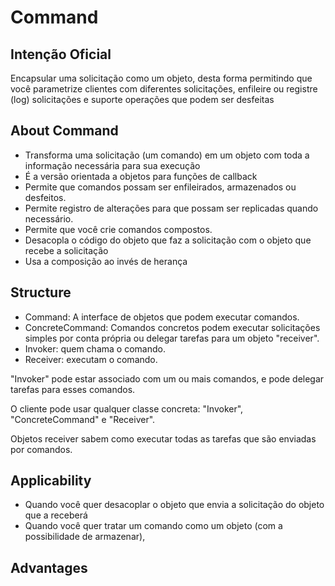 # Command

## Intenção Oficial

Encapsular uma solicitação como um objeto, desta forma permitindo que você parametrize clientes com diferentes solicitações, enfileire ou registre (log) solicitações e suporte operações que podem ser desfeitas

## About Command

- Transforma uma solicitação (um comando) em um objeto com toda a informação necessária para sua execução
- É a versão orientada a objetos para funções de callback
- Permite que comandos possam ser enfileirados, armazenados ou desfeitos.
- Permite registro de alterações para que possam ser replicadas quando necessário.
- Permite que você crie comandos compostos.
- Desacopla o código do objeto que faz a solicitação com o objeto que recebe a solicitação
- Usa a composição ao invés de herança

## Structure

- Command: A interface de objetos que podem executar comandos.
- ConcreteCommand: Comandos concretos podem executar solicitações simples por conta própria ou delegar tarefas para um objeto "receiver".
- Invoker: quem chama o comando.
- Receiver: executam o comando.

"Invoker" pode estar associado com um ou mais comandos, e pode delegar tarefas para esses comandos.

O cliente pode usar qualquer classe concreta: "Invoker", "ConcreteCommand" e "Receiver".

Objetos receiver sabem como executar todas as tarefas que são enviadas por comandos.

## Applicability

- Quando você quer desacoplar o objeto que envia a solicitação do objeto que a receberá
- Quando você quer tratar um comando como um objeto (com a possibilidade de armazenar),

## Advantages